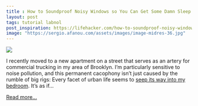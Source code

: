 ```yaml
---
title : How to Soundproof Noisy Windows so You Can Get Some Damn Sleep
layout: post
tags: tutorial labnol
post_inspiration: https://lifehacker.com/how-to-soundproof-noisy-windows-1845726560
image: "https://sergio.afanou.com/assets/images/image-midres-36.jpg"
---
```


<img src="https://i.kinja-img.com/gawker-media/image/upload/s--Jd3i0bg---/c_fit,fl_progressive,q_80,w_636/lamf4fheculbqgfhr8xt.jpg" /><p>I recently moved to a new apartment on a street that serves as an artery for commercial trucking in my area of Brooklyn. I’m particularly sensitive to noise pollution, and this permanent cacophony isn’t just caused by the rumble of big rigs: Every facet of urban life seems to <a href="https://lifehacker.com/how-to-transform-your-bright-and-noisy-bedroom-into-a-s-1172988690">seep its way into my bedroom</a>. It’s as if…</p><p><a href="https://lifehacker.com/how-to-soundproof-noisy-windows-1845726560">Read more...</a></p>
